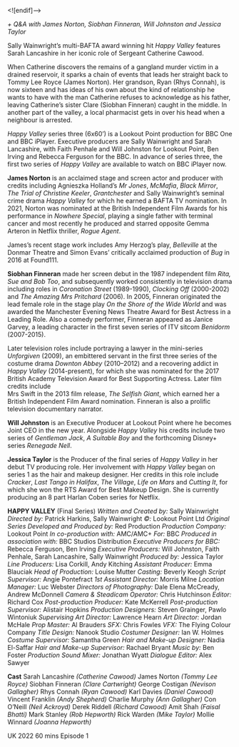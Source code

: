 <![endif]-->

_+ Q&A with James Norton, Siobhan Finneran, Will Johnston and Jessica Taylor_

Sally Wainwright’s multi-BAFTA award winning hit _Happy Valley_ features Sarah Lancashire in her iconic role of Sergeant Catherine Cawood.

When Catherine discovers the remains of a gangland murder victim in a drained reservoir, it sparks a chain of events that leads her straight back to Tommy Lee Royce (James Norton). Her grandson, Ryan (Rhys Connah), is now sixteen and has ideas of his own about the kind of relationship he wants to have with the man Catherine refuses to acknowledge as his father, leaving Catherine’s sister Clare (Siobhan Finneran) caught in the middle. In another part of the valley, a local pharmacist gets in over his head when a neighbour is arrested.

_Happy Valley_ series three (6x60’) is a Lookout Point production for BBC One and BBC iPlayer. Executive producers are Sally Wainwright and Sarah Lancashire, with Faith Penhale and Will Johnston for Lookout Point, Ben Irving and Rebecca Ferguson for the BBC. In advance of series three, the first two series of _Happy Valley_ are available to watch on BBC iPlayer now.

**James Norton** is an acclaimed stage and screen actor and producer with credits including Agnieszka Holland’s _Mr Jones_, _McMafia_, _Black Mirror_,  
_The Trial of Christine Keeler_, _Grantchester_ and Sally Wainwright’s seminal crime drama _Happy Valley_ for which he earned a BAFTA TV nomination. In 2021, Norton was nominated at the British Independent Film Awards for his performance in _Nowhere Special_, playing a single father with terminal cancer and most recently he produced and starred opposite Gemma Arteron in Netflix thriller, _Rogue Agent_.

James’s recent stage work includes Amy Herzog’s play, _Belleville_ at the Donmar Theatre and Simon Evans’ critically acclaimed production of _Bug_ in 2016 at Found111.

**Siobhan Finneran** made her screen debut in the 1987 independent film _Rita, Sue and Bob Too_, and subsequently worked consistently in television drama including roles in _Coronation Street_ (1989-1990), _Clocking Off_ (2000-2002) and _The Amazing Mrs Pritchard_ (2006). In 2005, Finneran originated the lead female role in the stage play _On the Shore of the Wide World_ and was awarded the Manchester Evening News Theatre Award for Best Actress in a Leading Role. Also a comedy performer, Finneran appeared as Janice Garvey, a leading character in the first seven series of ITV sitcom _Benidorm_ (2007-2015).

Later television roles include portraying a lawyer in the mini-series _Unforgiven_ (2009), an embittered servant in the first three series of the costume drama _Downton Abbey_ (2010–2012) and a recovering addict in _Happy Valley_ (2014-present), for which she was nominated for the 2017 British Academy Television Award for Best Supporting Actress. Later film credits include  
Mrs Swift in the 2013 film release, _The Selfish Giant_, which earned her a British Independent Film Award nomination. Finneran is also a prolific television documentary narrator.

**Will Johnston** is an Executive Producer at Lookout Point where he becomes Joint CEO in the new year. Alongside _Happy Valley_ his credits include two series of _Gentleman Jack_, _A Suitable Boy_ and the forthcoming Disney+ series _Renegade Nell_.

**Jessica Taylor** is the Producer of the final series of _Happy Valley_ in her debut TV producing role. Her involvement with _Happy Valley_ began on series 1 as the hair and makeup designer. Her credits in this role include _Cracker_, _Last Tango in Halifax_, _The Village_, _Life on Mars_ and _Cutting It_, for which she won the RTS Award for Best Makeup Design. She is currently producing an 8 part Harlan Coben series for Netflix.

**HAPPY VALLEY** (Final Series)
_Written and Created by:_ Sally Wainwright
_Directed by:_ Patrick Harkins, Sally Wainwright
_©:_ Lookout Point Ltd
_Original Series Developed and Produced by:_ Red Production
_Production Company:_ Lookout Point
_In co-production with:_ AMC/AMC+
_For:_ BBC
_Produced in association with:_ BBC Studios Distribution
_Executive Producers for BBC:_ Rebecca Ferguson, Ben Irving
_Executive Producers:_ Will Johnston, Faith Penhale, Sarah Lancashire, Sally Wainwright
_Produced by:_ Jessica Taylor
_Line Producers:_ Lisa Corkill, Andy Kitching
_Assistant Producer:_ Emma Blauciak
_Head of Production:_ Louise Mutter
_Casting:_ Beverly Keogh
_Script Supervisor:_ Angie Pontefract
_1st Assistant Director:_ Morris Milne
_Location Manager:_ Luc Webster
_Directors of Photography:_ Dale Elena McCready, Andrew McDonnell
_Camera & Steadicam Operator:_ Chris Hutchinson
_Editor:_ Richard Cox
_Post-production Producer:_ Kate McKerrell
_Post-production Supervisor:_ Alistair Hopkins
_Production Designers:_ Steven Grainger, Pawlo Wintoniuk
_Supervising Art Director:_ Lawrence Hearn
_Art Director:_ Jordan McHale
_Prop Master:_ Al Brauders
_SFX:_ Chris Fowles
_VFX:_ The Flying Colour Company
_Title Design:_ Nanook Studio
_Costumer Designer:_ Ian W. Holmes
_Costume Supervisor:_ Samantha Green
_Hair and Make-up Designer:_ Nadia El-Saffar
_Hair and Make-up Supervisor:_ Rachael Bryant
_Music by:_ Ben Foster
_Production Sound Mixer:_ Jonathan Wyatt
_Dialogue Editor:_ Alex Sawyer

**Cast**
Sarah Lancashire _(Catherine Cawood)_
James Norton _(Tommy Lee Royce)_
Siobhan Finneran _(Clare Cartwright)_
George Costigan _(Nevison Gallagher)_
Rhys Connah _(Ryan Cawood)_
Karl Davies _(Daniel Cawood)_
Vincent Franklin _(Andy Shepherd)_
Charlie Murphy _(Ann Gallagher)_
Con O’Neill _(Neil Ackroyd)_
Derek Riddell _(Richard Cawood)_
Amit Shah _(Faisal Bhatti)_
Mark Stanley _(Rob Hepworth)_
Rick Warden _(Mike Taylor)_
Mollie Winnard _(Joanna Hepworth)_

UK 2022
60 mins
Episode 1
<!--stackedit_data:
eyJoaXN0b3J5IjpbLTIwOTMxMTM4NTUsMTM1OTcxMjldfQ==
-->